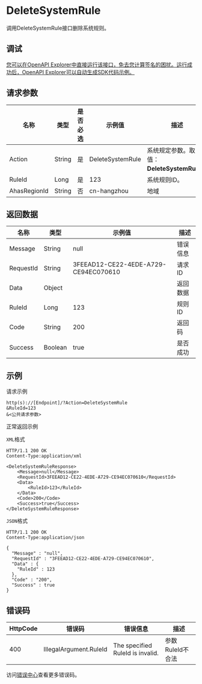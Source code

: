 # DeleteSystemRule

调用DeleteSystemRule接口删除系统规则。

## 调试

[您可以在OpenAPI Explorer中直接运行该接口，免去您计算签名的困扰。运行成功后，OpenAPI Explorer可以自动生成SDK代码示例。](https://api.aliyun.com/#product=ahas-openapi&api=DeleteSystemRule&type=RPC&version=2019-09-01)

## 请求参数

|名称|类型|是否必选|示例值|描述|
|--|--|----|---|--|
|Action|String|是|DeleteSystemRule|系统规定参数。取值：**DeleteSystemRule**。 |
|RuleId|Long|是|123|系统规则ID。 |
|AhasRegionId|String|否|cn-hangzhou|地域 |

## 返回数据

|名称|类型|示例值|描述|
|--|--|---|--|
|Message|String|null|错误信息 |
|RequestId|String|3FEEAD12-CE22-4EDE-A729-CE94EC070610|请求ID |
|Data|Object| |返回数据 |
|RuleId|Long|123|规则ID |
|Code|String|200|返回码 |
|Success|Boolean|true|是否成功 |

## 示例

请求示例

```
http(s)://[Endpoint]/?Action=DeleteSystemRule
&RuleId=123
&<公共请求参数>
```

正常返回示例

`XML`格式

```
HTTP/1.1 200 OK
Content-Type:application/xml

<DeleteSystemRuleResponse>
    <Message>null</Message>
    <RequestId>3FEEAD12-CE22-4EDE-A729-CE94EC070610</RequestId>
    <Data>
        <RuleId>123</RuleId>
    </Data>
    <Code>200</Code>
    <Success>true</Success>
</DeleteSystemRuleResponse>
```

`JSON`格式

```
HTTP/1.1 200 OK
Content-Type:application/json

{
  "Message" : "null",
  "RequestId" : "3FEEAD12-CE22-4EDE-A729-CE94EC070610",
  "Data" : {
    "RuleId" : 123
  },
  "Code" : "200",
  "Success" : true
}
```

## 错误码

|HttpCode|错误码|错误信息|描述|
|--------|---|----|--|
|400|IllegalArgument.RuleId|The specified RuleId is invalid.|参数RuleId不合法|

访问[错误中心](https://error-center.aliyun.com/status/product/ahas-openapi)查看更多错误码。

